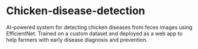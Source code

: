 # Chicken-disease-detection
AI-powered system for detecting chicken diseases from feces images using EfficientNet. Trained on a custom dataset and deployed as a web app to help farmers with early disease diagnosis and prevention.
